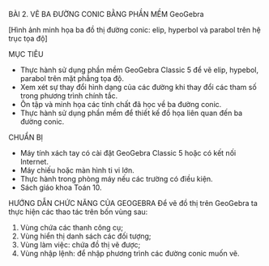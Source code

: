 BÀI 2. VẼ BA ĐƯỜNG CONIC BẰNG PHẦN MỀM GeoGebra

[Hình ảnh minh họa ba đồ thị đường conic: elip, hyperbol và parabol trên hệ trục tọa độ]

MỤC TIÊU
- Thực hành sử dụng phần mềm GeoGebra Classic 5 để vẽ elip, hypebol, parabol trên mặt phẳng tọa độ.
- Xem xét sự thay đổi hình dạng của các đường khi thay đổi các tham số trong phương trình chính tắc.
- Ôn tập và minh họa các tính chất đã học về ba đường conic.
- Thực hành sử dụng phần mềm để thiết kế đồ họa liên quan đến ba đường conic.

CHUẨN BỊ
- Máy tính xách tay có cài đặt GeoGebra Classic 5 hoặc có kết nối Internet.
- Máy chiếu hoặc màn hình ti vi lớn.
- Thực hành trong phòng máy nếu các trường có điều kiện.
- Sách giáo khoa Toán 10.

HƯỚNG DẪN CHỨC NĂNG CỦA GEOGEBRA
Để vẽ đồ thị trên GeoGebra ta thực hiện các thao tác trên bốn vùng sau:
1. Vùng chứa các thanh công cụ;
2. Vùng hiển thị danh sách các đối tượng;
3. Vùng làm việc: chứa đồ thị vẽ được;
4. Vùng nhập lệnh: để nhập phương trình các đường conic muốn vẽ.